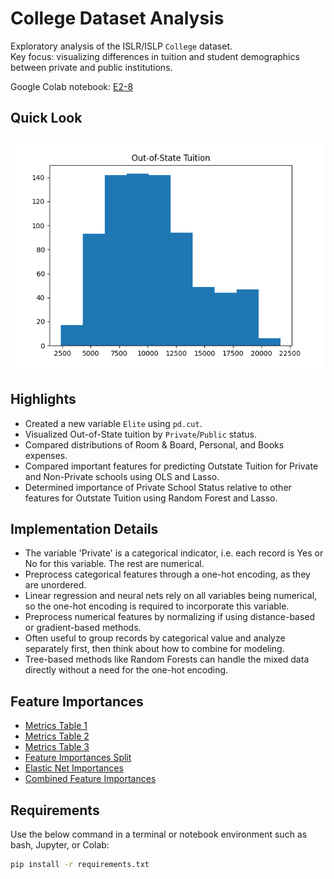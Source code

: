 # College Dataset Analysis

Exploratory analysis of the ISLR/ISLP `College` dataset.  
Key focus: visualizing differences in tuition and student demographics between private and public institutions.

Google Colab notebook:  [E2-8](notebooks/E2-8.ipynb)

## Quick Look

<img src="figures/boxplot_outstate.png" width="500">

## Highlights
- Created a new variable `Elite` using `pd.cut`.
- Visualized Out-of-State tuition by `Private`/`Public` status.
- Compared distributions of Room & Board, Personal, and Books expenses.
- Compared important features for predicting Outstate Tuition for Private and Non-Private schools using OLS and Lasso.
- Determined importance of Private School Status relative to other features for Outstate Tuition using Random Forest and Lasso.

## Implementation Details
- The variable 'Private' is a categorical indicator, i.e. each record is Yes or No for this variable.  The rest are numerical.
- Preprocess categorical features through a one-hot encoding, as they are unordered.
- Linear regression and neural nets rely on all variables being numerical, so the one-hot encoding is required to incorporate this variable.
- Preprocess numerical features by normalizing if using distance-based or gradient-based methods.
- Often useful to group records by categorical value and analyze separately first, then think about how to combine for modeling.
- Tree-based methods like Random Forests can handle the mixed data directly without a need for the one-hot encoding.

## Feature Importances
- [Metrics Table 1](figures/metrics_df.csv)
- [Metrics Table 2](figures/metrics_df2.csv)
- [Metrics Table 3](figures/metrics_df3.csv)
- [Feature Importances Split](figures/feature_split_df.csv)
- [Elastic Net Importances](figures/feature_split_enet.csv)
- [Combined Feature Importances](figures/feature_combined.csv)


## Requirements

Use the below command in a terminal or notebook environment such as bash, Jupyter, or Colab:

```bash
pip install -r requirements.txt
